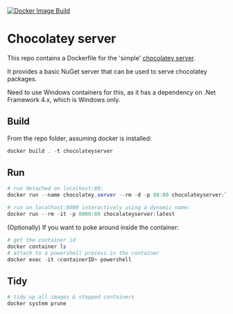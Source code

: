 [![Docker Image Build](https://github.com/kewalaka/chocolatey-server/workflows/Docker%20Image%20Build/badge.svg)](https://github.com/kewalaka/chocolatey-server/actions)

# Chocolatey server #

This repo contains a Dockerfile for the 'simple' [chocolatey server](https://docs.chocolatey.org/en-us/guides/organizations/set-up-chocolatey-server).

It provides a basic NuGet server that can be used to serve chocolatey packages.

Need to use Windows containers for this, as it has a dependency on .Net Framework 4.x, which is Windows only.

## Build

From the repo folder, assuming docker is installed:

```powershell
docker build . -t chocolateyserver
```

## Run

```powershell
# run detached on localhost:80:
docker run --name chocolatey.server --rm -d -p 80:80 chocolateyserver:latest

# run on localhost:8000 interactively using a dynamic name:
docker run --rm -it -p 8000:80 chocolateyserver:latest
```

(Optionally) If you want to poke around inside the container:

```powershell
# get the container id
docker container ls
# attach to a powershell process in the container 
docker exec -it <containerID> powershell 
```

## Tidy

```powershell
# tidy up all images & stopped containers
docker system prune
```
